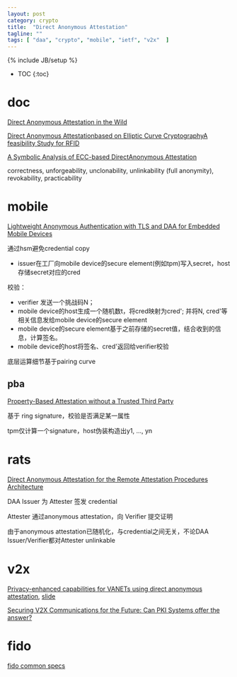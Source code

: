 ```yaml
---
layout: post
category: crypto
title:  "Direct Anonymous Attestation"
tagline: ""
tags: [ "daa", "crypto", "mobile", "ietf", "v2x"  ] 
---
```

{% include JB/setup %}

* TOC
{:toc}

# doc

[Direct Anonymous Attestation in the Wild](https://rwc.iacr.org/2019/slides/DAA.pdf)

[Direct Anonymous Attestationbased on Elliptic Curve CryptographyA feasibility Study for RFID](https://diglib.tugraz.at/download.php?id=576a88247699a&location=browse)

[A Symbolic Analysis of ECC-based DirectAnonymous Attestation](https://people.inf.ethz.ch/rsasse/pub/eccdaa-eurosp19.pdf)

correctness, unforgeability, unclonability, unlinkability (full anonymity), revokability, practicability


# mobile

[Lightweight Anonymous Authentication with TLS and DAA for Embedded Mobile Devices](https://eprint.iacr.org/2011/101.pdf)

通过hsm避免credential copy
- issuer在工厂向mobile device的secure element(例如tpm)写入secret，host存储secret对应的cred

校验：
- verifier 发送一个挑战码N；
- mobile device的host生成一个随机数t，将cred映射为cred'; 并将N, cred'等相关信息发给mobile device的secure element
- mobile device的secure element基于之前存储的secret值，结合收到的信息，计算签名。
- mobile device的host将签名、cred'返回给verifier校验

底层运算细节基于pairing curve

## pba

[Property-Based Attestation without a Trusted Third Party](https://www.researchgate.net/publication/220905214_Property-Based_Attestation_without_a_Trusted_Third_Party)

基于 ring signature，校验是否满足某一属性

tpm仅计算一个signature，host伪装构造出y1, ..., yn

# rats

[Direct Anonymous Attestation for the Remote Attestation Procedures Architecture](https://datatracker.ietf.org/doc/draft-ietf-rats-daa/)

DAA Issuer 为 Attester 签发 credential

Attester 通过anonymous attestation，向 Verifier 提交证明

由于anonymous attestation已随机化，与credential之间无关，不论DAA Issuer/Verifier都对Attester unlinkable

# v2x

[Privacy-enhanced capabilities for VANETs using direct anonymous attestation](https://www.semanticscholar.org/paper/Privacy-enhanced-capabilities-for-VANETs-using-Whitefield-Chen/37eadba8a4d6e4e1bd3efefb73adb98154fbf634), [slide](https://jwhitefield.co.uk/assets/res/talks/VNC17.pdf)

[Securing V2X Communications for the Future: Can PKI Systems offer the answer?](https://www.researchgate.net/publication/335089342_Securing_V2X_Communications_for_the_Future_Can_PKI_Systems_offer_the_answer)

# fido

[fido common specs](https://fidoalliance.org/specs/common-specs/)
